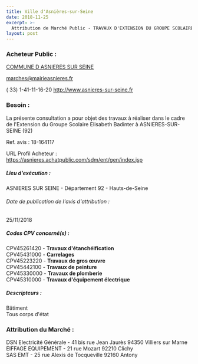 ```yaml
---
title: Ville d'Asnières-sur-Seine
date: 2018-11-25
excerpt: >-
  Attribution de Marché Public - TRAVAUX D'EXTENSION DU GROUPE SCOLAIRE ELISABETH BADINTER
layout: post
---
```


### Acheteur Public : 
<a href="/acheteur-33/siren-219200045"> COMMUNE D ASNIERES SUR SEINE</a><br/>



marches@mairieasnieres.fr

( 33) 1-41-11-16-20
http://www.asnieres-sur-seine.fr
### Besoin :

La présente consultation a pour objet des travaux à réaliser dans le cadre de l'Extension du Groupe Scolaire Elisabeth Badinter à ASNIERES-SUR-SEINE (92)

Ref. avis : 18-164117

URL Profil Acheteur : https://asnieres.achatpublic.com/sdm/ent/gen/index.jsp

##### Lieu d'exécution :

ASNIERES SUR SEINE - Département 92 - Hauts-de-Seine

###### Date de publication de l'avis d'attribution : 
25/11/2018

##### Codes CPV concerné(s) :
CPV45261420 - **Travaux d'étanchéification** <br/>
CPV45431000 - **Carrelages** <br/>
CPV45223220 - **Travaux de gros œuvre** <br/>
CPV45442100 - **Travaux de peinture** <br/>
CPV45330000 - **Travaux de plomberie** <br/>
CPV45310000 - **Travaux d'équipement électrique** <br/>

##### Descripteurs :
Bâtiment <br/>
Tous corps d'état <br/>

### Attribution du Marché :
DSN Electricité Générale - 41 bis rue Jean Jaurès 94350 Villiers sur Marne <br/>
EIFFAGE EQUIPEMENT - 21 rue Mozart 92210 Clichy <br/>
SAS EMT - 25 rue Alexis de Tocqueville 92160 Antony <br/>
